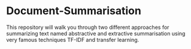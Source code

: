 # Document-Summarisation
This repository will walk you through two different approaches for summarizing text named abstractive and extractive summarisation using very famous techniques TF-IDF and transfer learning.
